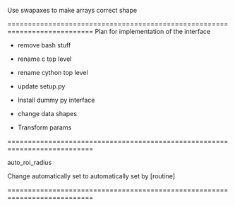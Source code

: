 
Use swapaxes to make arrays correct shape

===========================================================================
Plan for implementation of the interface

- remove bash stuff
- rename c top level
- rename cython top level
- update setup.py
- Install dummy py interface
- change data shapes

- Transform params



===========================================================================


auto_roi_radius

Change automatically set to automatically set by [routine]


===========================================================================

